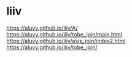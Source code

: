 # liiv
https://aluvy.github.io/liiv/A/   
https://aluvy.github.io/liiv/tobe_join/main.html   
https://aluvy.github.io/liiv/asis_join/index2.html   
https://aluvy.github.io/liiv/tobe_join/

